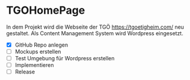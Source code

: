 # TGOHomePage

In dem Projekt wird die Webseite der TGÖ https://tgoetigheim.com/ neu gestaltet.
Als Content Management System wird Wordpress eingesetzt.

- [x] GitHub Repo anlegen
- [ ] Mockups erstellen
- [ ] Test Umgebung für Wordpress erstellen
- [ ] Implementieren
- [ ] Release
